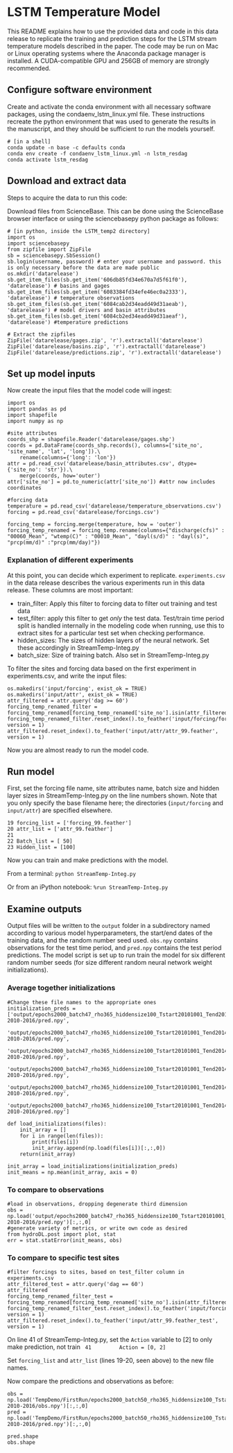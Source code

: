 # LSTM Temperature Model
This README explains how to use the provided data and code in this data release to replicate the training and prediction steps for the LSTM stream temperature models described in the paper. The code may be run on Mac or Linux operating systems where the Anaconda package manager is installed. A CUDA-compatible GPU and 256GB of memory are strongly recommended.

## Configure software environment
Create and activate the conda environment with all necessary software packages, using the condaenv_lstm_linux.yml file. These instructions recreate the python environment that was used to generate the results in the manuscript, and they should be sufficient to run the models yourself.

```
# [in a shell]
conda update -n base -c defaults conda
conda env create -f condaenv_lstm_linux.yml -n lstm_resdag
conda activate lstm_resdag
```

## Download and extract data
Steps to acquire the data to run this code:

Download files from ScienceBase. This can be done using the ScienceBase browser interface or using the sciencebasepy python package as follows:
```
# [in python, inside the LSTM_temp2 directory]
import os
import sciencebasepy
from zipfile import ZipFile
sb = sciencebasepy.SbSession()
sb.login(username, password) # enter your username and password. this is only necessary before the data are made public
os.mkdir('datarelease')
sb.get_item_files(sb.get_item('606db85fd34e670a7d5f61f0'), 'datarelease') # basins and gages
sb.get_item_files(sb.get_item('6083384fd34efe46ec0a2333'), 'datarelease') # temperature observations
sb.get_item_files(sb.get_item('6084cab2d34eadd49d31aeab'), 'datarelease') # model drivers and basin attributes
sb.get_item_files(sb.get_item('6084cb2ed34eadd49d31aeaf'), 'datarelease') #temperature predictions

# Extract the zipfiles
ZipFile('datarelease/gages.zip', 'r').extractall('datarelease')
ZipFile('datarelease/basins.zip', 'r').extractall('datarelease')
ZipFile('datarelease/predictions.zip', 'r').extractall('datarelease')
```

## Set up model inputs

Now create the input files that the model code will ingest:
```
import os
import pandas as pd
import shapefile
import numpy as np

#site attributes
coords_shp = shapefile.Reader('datarelease/gages.shp')
coords = pd.DataFrame(coords_shp.records(), columns=['site_no', 'site_name', 'lat', 'long']).\
    rename(columns={'long': 'lon'})
attr = pd.read_csv('datarelease/basin_attributes.csv', dtype={'site_no': 'str'}).\
    merge(coords, how='outer')
attr['site_no'] = pd.to_numeric(attr['site_no']) #attr now includes coordinates

#forcing data
temperature = pd.read_csv('datarelease/temperature_observations.csv')
forcing = pd.read_csv('datarelease/forcings.csv')

forcing_temp = forcing.merge(temperature, how = 'outer')
forcing_temp_renamed = forcing_temp.rename(columns={"discharge(cfs)" : "00060_Mean", "wtemp(C)" : "00010_Mean", "dayl(s/d)" : "dayl(s)", "prcp(mm/d)" :"prcp(mm/day)"})

```
### Explanation of different experiments

At this point, you can decide which experiment to replicate. `experiments.csv` in the data release describes the various experiments run in this data release. These columns are most important:

- train_filter: Apply this filter to forcing data to filter out training and test data
- test_filter: apply this filter to get *only* the test data. Test/train time period split is handled internally in the modeling code when running, use this to extract sites for a particular test set when checking performance.
- hidden_sizes:  The sizes of hidden layers of the neural network.  Set these accordingly in StreamTemp-Integ.py
- batch_size: Size of training batch.  Also set in StreamTemp-Integ.py

To filter the sites and forcing data based on the first experiment in experiments.csv, and write the input files:
```
os.makedirs('input/forcing', exist_ok = TRUE)
os.makedirs('input/attr', exist_ok = TRUE)
attr_filtered = attr.query('dag >= 60')
forcing_temp_renamed_filter = forcing_temp_renamed[forcing_temp_renamed['site_no'].isin(attr_filtered['site_no'])]
forcing_temp_renamed_filter.reset_index().to_feather('input/forcing/forcing_99.feather', version = 1)
attr_filtered.reset_index().to_feather('input/attr/attr_99.feather', version = 1)
```

Now you are almost ready to run the model code.

## Run model

First, set the forcing file name, site attributes name, batch size and hidden layer 
sizes in StreamTemp-Integ.py on the line numbers shown.  Note that you only specify the base filename here;
the directories (`input/forcing` and `input/attr`) are specified elsewhere.

```
19 forcing_list = ['forcing_99.feather']
20 attr_list = ['attr_99.feather']
21              
22 Batch_list = [ 50]
23 Hidden_list = [100]
 ```

Now you can train and make predictions with the model.

From a terminal:
`python StreamTemp-Integ.py`

Or from an iPython notebook:
`%run StreamTemp-Integ.py`

## Examine outputs
Output files will be written to the `output` folder in a subdirectory named according to various model hyperparameters, the start/end dates of the training data, and the random number seed used.  `obs.npy` contains observations for the test time period, and `pred.npy` contains the test period predictions.  The model script is set up to run train the model for six different random number seeds (for size different random neural network weight initializations).

### Average together initializations

```
#Change these file names to the appropriate ones
initialization_preds = ['output/epochs2000_batch47_rho365_hiddensize100_Tstart20101001_Tend20141001_1/All-2010-2016/pred.npy',
                       'output/epochs2000_batch47_rho365_hiddensize100_Tstart20101001_Tend20141001_2/All-2010-2016/pred.npy',
                       'output/epochs2000_batch47_rho365_hiddensize100_Tstart20101001_Tend20141001_3/All-2010-2016/pred.npy',
                       'output/epochs2000_batch47_rho365_hiddensize100_Tstart20101001_Tend20141001_4/All-2010-2016/pred.npy',
                       'output/epochs2000_batch47_rho365_hiddensize100_Tstart20101001_Tend20141001_5/All-2010-2016/pred.npy',
                       'output/epochs2000_batch47_rho365_hiddensize100_Tstart20101001_Tend20141001_6/All-2010-2016/pred.npy']
                       
def load_initializations(files):
    init_array = []
    for i in range(len(files)):
        print(files[i])
        init_array.append(np.load(files[i])[:,:,0])
    return(init_array)
        
init_array = load_initializations(initialization_preds)
init_means = np.mean(init_array, axis = 0) 
```

### To compare to observations

```
#load in observations, dropping degenerate third dimension
obs = np.load('output/epochs2000_batch47_rho365_hiddensize100_Tstart20101001_Tend20141001_1/All-2010-2016/pred.npy')[:,:,0]
#generate variety of metrics, or write own code as desired
from hydroDL.post import plot, stat
err = stat.statError(init_means, obs)

```

### To compare to specific test sites

```
#filter forcings to sites, based on test_filter column in experiments.csv
attr_filtered_test = attr.query('dag == 60')
attr_filtered
forcing_temp_renamed_filter_test = forcing_temp_renamed[forcing_temp_renamed['site_no'].isin(attr_filtered_test['site_no'])]
forcing_temp_renamed_filter_test.reset_index().to_feather('input/forcing_99_test.feather', version = 1)
attr_filtered.reset_index().to_feather('input/attr_99.feather_test', version = 1)
```

On line 41 of StreamTemp-Integ.py, set the `Action` variable to [2] to only make prediction, not train
` 41         Action = [0, 2]`

Set `forcing_list` and `attr_list` (lines 19-20, seen above) to the new file names.
 
Now compare the predictions and observations as before:
```
obs = np.load('TempDemo/FirstRun/epochs2000_batch50_rho365_hiddensize100_Tstart20101001_Tend20141001_8/All-2010-2016/obs.npy')[:,:,0]
pred = np.load('TempDemo/FirstRun/epochs2000_batch50_rho365_hiddensize100_Tstart20101001_Tend20141001_8/All-2010-2016/pred.npy')[:,:,0]

pred.shape
obs.shape

```
